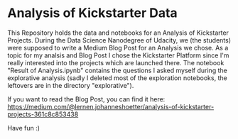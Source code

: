 # Analysis of Kickstarter Data

This Repository holds the data and notebooks for an Analysis of Kickstarter Projects.
During the Data Science Nanodegree of Udacity, we (the students) were supposed to write a Medium Blog Post for an Analysis we chose.
As a topic for my analsis and Blog Post I chose the Kickstarter Platform since I'm really interested into the projects which are launched there.
The notebook "Result of Analysis.ipynb" contains the questions I asked myself during the explorative analysis (sadly I deleted most of the exploration notebooks, the leftovers are in the directory "explorative").

If you want to read the Blog Post, you can find it here: https://medium.com/@lernen.johanneshoetter/analysis-of-kickstarter-projects-361c8c853438

Have fun :)